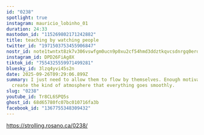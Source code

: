 ```yaml
---
id: "0238"
spotlight: true
instagram: mauricio_lobinho_01
duration: 24:33
mastodon_id: "115269802171242882"
title: teaching by watching people
twitter_id: "1971503753455906847"
nostr_id: note1twntxt8zk7v306vswfgm0ucn9p0xu2cf54hmd3ddztkqvcsdnrgq0erdxh
instagram_id: DPD26FiAg8X
tiktok_id: "7554325559971499281"
bluesky_id: 3lzq4yvi45s2n
date: 2025-09-26T09:29:06.899Z
summary: I just need to allow them to flow by themselves. Enough motivation will
  create the kind of atmosphere that everything goes smoothly.
slug: "0238"
youtube_id: Tr8CL6SPQ5s
ghost_id: 68d65780fc07bc010716fa3b
facebook_id: "1367755348309432"
---
```

https://strolling.rosano.ca/0238/
